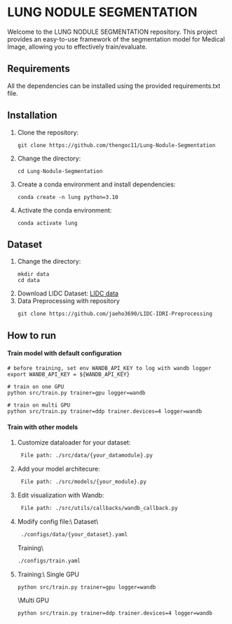 
# LUNG NODULE SEGMENTATION
Welcome to the LUNG NODULE SEGMENTATION repository. This project provides an easy-to-use framework of the segmentation model for Medical Image, allowing you to effectively train/evaluate.

## Requirements
All the dependencies can be installed using the provided requirements.txt file.
## Installation
1. Clone the repository:
   ```
   git clone https://github.com/thengoc11/Lung-Nodule-Segmentation
   ```
2. Change the directory:
   ```
   cd Lung-Nodule-Segmentation
   ```
3. Create a conda environment and install dependencies:
   ```
   conda create -n lung python=3.10
   ```
4. Activate the conda environment:
   ```
   conda activate lung
   ```
## Dataset
1. Change the directory:
   ```
   mkdir data
   cd data
   ```
2. Download LIDC Dataset:
   [LIDC data](https://wiki.cancerimagingarchive.net/pages/viewpage.action?pageId=1966254&fbclid=IwAR1vDkrpq0IJN8KwPT2Fft1GJ4bFPiMqXp4p08eEfOaUYofS-88pnNF_Z7g)
4. Data Preprocessing with repository
   ```
   git clone https://github.com/jaeho3690/LIDC-IDRI-Preprocessing
   ```
   
## How to run

#### Train model with default configuration

```
# before training, set env WANDB_API_KEY to log with wandb logger
export WANDB_API_KEY = ${WANDB_API_KEY}

# train on one GPU
python src/train.py trainer=gpu logger=wandb

# train on multi GPU
python src/train.py trainer=ddp trainer.devices=4 logger=wandb
```
#### Train with other models

1. Customize dataloader for your dataset:
   ```bash
    File path: ./src/data/{your_datamodule}.py
   ```
2. Add your model architecure:
   ```bash
    File path: ./src/models/{your_module}.py
   ```
3. Edit visualization with Wandb:
   ```bash
    File path: ./src/utils/callbacks/wandb_callback.py
   ```
4. Modify config file:\\
   Dataset\\
   ```bash
    ./configs/data/{your_dataset}.yaml
   ```
   Training\\
      ```bash
      ./configs/train.yaml
      ```
5. Training:\\
    Single GPU
    ```bash
    python src/train.py trainer=gpu logger=wandb
    ```
    
   \\Multi GPU
    ```bash
    python src/train.py trainer=ddp trainer.devices=4 logger=wandb
    ```
        



